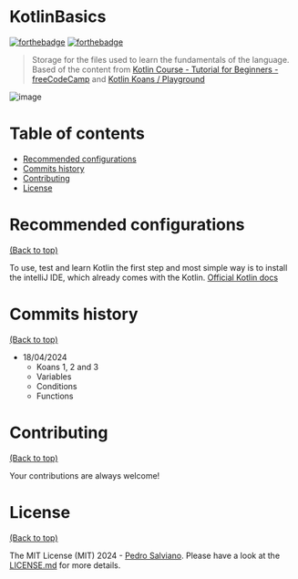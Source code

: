 # KotlinBasics

[![forthebadge](https://forthebadge.com/images/badges/made-with-kotlin.svg)](https://forthebadge.com)
[![forthebadge](https://forthebadge.com/images/badges/license-mit.svg)](https://forthebadge.com)

> Storage for the files used to learn the fundamentals of the language. Based of the content from [Kotlin Course - Tutorial for Beginners - freeCodeCamp](https://www.youtube.com/watch?v=F9UC9DY-vIU) and [Kotlin Koans / Playground](https://play.kotlinlang.org/koans) 

 ![image](./README-files/system.gif)


# Table of contents

- [Recommended configurations](#recommended-configurations)
- [Commits history](#commits-history)
- [Contributing](#contributing)
- [License](#license)

# Recommended configurations
[(Back to top)](#table-of-contents)

To use, test and learn Kotlin the first step and most simple way is to install the intelliJ IDE, which already comes with the Kotlin.
[Official Kotlin docs](https://kotlinlang.org/docs/getting-started.html)

# Commits history
[(Back to top)](#table-of-contents)
* 18/04/2024
    * Koans 1, 2 and 3
    * Variables
    * Conditions
    * Functions

# Contributing
[(Back to top)](#table-of-contents)

Your contributions are always welcome!

# License

[(Back to top)](#table-of-contents)

The MIT License (MIT) 2024 - [Pedro Salviano](https://br.linkedin.com/in/pedro-s-3742b7211). Please have a look at the [LICENSE.md](LICENSE.md) for more details.
